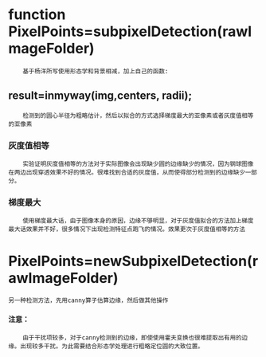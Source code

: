 # function PixelPoints=subpixelDetection(rawImageFolder)
        基于杨洋所写使用形态学和背景相减，加上自己的函数:
## result=inmyway(img,centers, radii);
        检测到的圆心半径为粗略估计，然后以拟合的方式选择梯度最大的亚像素或者灰度值相等的亚像素
### 灰度值相等
        实验证明灰度值相等的方法对于实际图像会出现缺少圆的边缘缺少的情况，因为钢球图像在两边出现穿透效果不好的情况。很难找到合适的灰度值，从而使得部分检测到的边缘缺少一部分。
### 梯度最大
        使用梯度最大话，由于图像本身的原因，边缘不够明显，对于灰度值拟合的方法加上梯度最大话效果并不好，很多情况下出现检测特征点跑飞的情况。效果更次于灰度值相等的方法


# PixelPoints=newSubpixelDetection(rawImageFolder)
    另一种检测方法，先用canny算子估算边缘，然后做其他操作
#### 注意：
        由于干扰项较多，对于canny检测到的边缘，即使使用霍夫变换也很难提取出有用的边缘。出现较多干扰。为此需要结合形态学处理进行粗略定位圆的大致位置。
